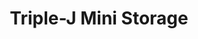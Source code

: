 ---
title: "Triple-J Mini Storage"
url: /dumas/triple-j-mini-storage-north-maddox/
shop: storage rental
---